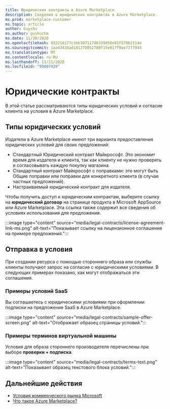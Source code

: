 ```yaml
---
title: Юридические контракты в Azure Marketplace
description: Сведения о юридических контрактах в Azure Marketplace.
ms.prod: marketplace-customer
ms.topic: article
author: Guyshu
ms.author: gushuchm
ms.date: 11/20/2020
ms.openlocfilehash: 022216177c3eb307117d6339d50e61f578b2114e
ms.sourcegitcommit: 1aa43438ad181278052788f15e017f9ae7777943
ms.translationtype: MT
ms.contentlocale: ru-RU
ms.lasthandoff: 11/21/2020
ms.locfileid: "95007439"
---
```

# <a name="legal-contracts"></a>Юридические контракты

В этой статье рассматриваются типы юридических условий и согласие клиента на условия в Azure Marketplace.

## <a name="types-of-legal-terms"></a>Типы юридических условий

Издатели в Azure Marketplace имеют три варианта предоставления юридических условий для своих предложений:

- Стандартный Юридический контракт Майкрософт. Это экономит время для издателя и клиента, так как клиенту не нужно проверять и согласовывать каждую покупку магазина.
- Стандартный контракт Майкрософт с поправками: это могут быть Общие поправки или поправки для конкретного клиента (в случае частных предложений).
- Настраиваемый юридический контракт для издателя.

Чтобы получить доступ к юридическим контрактам, выберите ссылку на **юридический договор** на странице продукта в Microsoft AppSource или Azure Marketplace. Эта ссылка также содержит все сведения об условиях использования для предложения.

:::image type="content" source="media/legal-contracts/license-agreement-link-ms.png" alt-text="Показывает ссылку на лицензионное соглашение на примере предложения.":::

## <a name="consenting-to-terms-and-conditions"></a>Отправка в условия

При создании ресурса с помощью стороннего образа или службы клиенты получают запрос на согласие с юридическими условиями. В следующих примерах показано, как могут отображаться эти соглашения.

### <a name="saas-example-terms"></a>Примеры условий SaaS

Вы соглашаетесь с юридическими условиями при оформлении подписки на предложение SaaS в Azure Marketplace.

:::image type="content" source="media/legal-contracts/sample-offer-screen.png" alt-text="Отображает образец страницы условий.":::

### <a name="virtual-machine-example-terms"></a>Примеры терминов виртуальной машины

Условия для образа стороннего производителя перечислены при выборе **проверки + подписка**.

:::image type="content" source="media/legal-contracts/terms-text.png" alt-text="Показывает образец текстового блока условий.":::

## <a name="next-steps"></a>Дальнейшие действия

- [Условия коммерческого рынка Microsoft](https://azure.microsoft.com/support/legal/marketplace-terms/)
- [Что такое Azure Marketplace?](azure-marketplace-overview.md) 
